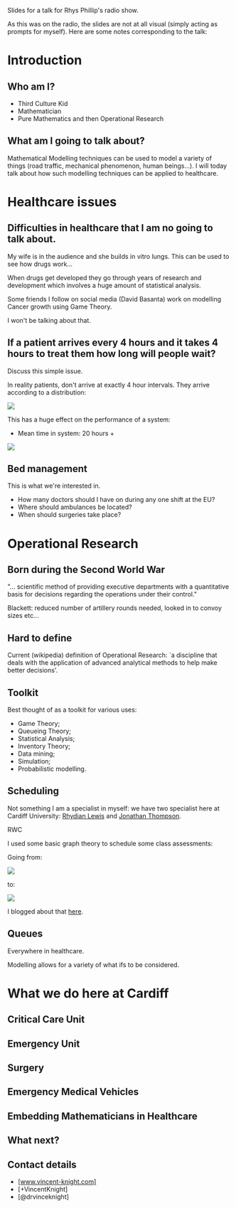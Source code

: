 Slides for a talk for Rhys Phillip's radio show.

As this was on the radio, the slides are not at all visual (simply acting as prompts for myself).
Here are some notes corresponding to the talk:

# Introduction

## Who am I?

- Third Culture Kid
- Mathematician
- Pure Mathematics and then Operational Research

## What am I going to talk about?

Mathematical Modelling techniques can be used to model a variety of things (road traffic, mechanical phenomenon, human beings...).
I will today talk about how such modelling techniques can be applied to healthcare.

# Healthcare issues

## Difficulties in healthcare that I am no going to talk about.

My wife is in the audience and she builds in vitro lungs.
This can be used to see how drugs work...

When drugs get developed they go through years of research and development which involves a huge amount of statistical analysis.

Some friends I follow on social media (David Basanta) work on modelling Cancer growth using Game Theory.

I won't be talking about that.

## If a patient arrives every 4 hours and it takes 4 hours to treat them how long will people wait?

Discuss this simple issue.

In reality patients, don't arrive at exactly 4 hour intervals. They arrive according to a distribution:

![](./Images/exponentialdistribution.png)

This has a huge effect on the performance of a system:

- Mean time in system: 20 hours +

![](./Images/simulation.png)

## Bed management

This is what we're interested in.

- How many doctors should I have on during any one shift at the EU?
- Where should ambulances be located?
- When should surgeries take place?


# Operational Research

## Born during the Second World War

"... scientific method of providing executive departments with a quantitative basis for decisions regarding the operations under their control."

Blackett: reduced number of artillery rounds needed, looked in to convoy sizes etc...

## Hard to define

Current (wikipedia) definition of Operational Research: `a discipline that deals with the application of advanced analytical methods to help make better decisions'.

## Toolkit

Best thought of as a toolkit for various uses:

- Game Theory;
- Queueing Theory;
- Statistical Analysis;
- Inventory Theory;
- Data mining;
- Simulation;
- Probabilistic modelling.

## Scheduling

Not something I am a specialist in myself: we have two specialist here at Cardiff University: [Rhydian Lewis](http://www.cardiff.ac.uk/maths/contactsandpeople/profiles/lewisr9.html) and [Jonathan Thompson](http://www.cardiff.ac.uk/maths/contactsandpeople/profiles/thompsonjm1.html).

RWC

I used some basic graph theory to schedule some class assessments:

Going from:

![](Images/constraints.png)

to:

![](Images/solution.png)

I blogged about that [here](http://drvinceknight.blogspot.co.uk/2014/03/scheduling-group-presentations-using.html).


## Queues

Everywhere in healthcare.

Modelling allows for a variety of what ifs to be considered.

# What we do here at Cardiff

## Critical Care Unit

## Emergency Unit

## Surgery

## Emergency Medical Vehicles

## Embedding Mathematicians in Healthcare

## What next?

## Contact details

- [www.vincent-knight.com]
- [+VincentKnight]
- [@drvinceknight]
